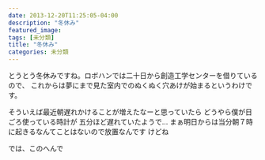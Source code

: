 ```yaml
---
date: 2013-12-20T11:25:05-04:00
description: "冬休み"
featured_image: 
tags: [未分類]
title: "冬休み"
categories: 未分類
---
```


とうとう冬休みですね。ロボハンでは二十日から創造工学センターを借りているので、
これからは夢にまで見た室内でのぬくぬく穴あけが始まるというわけです。
 
そういえば最近朝遅れかけることが増えたなーと思っていたら どうやら僕が日ごろ使っている時計が
五分ほど遅れていたようで… まぁ明日からは当分朝７時に起きるなんてことはないので放置なんです
けどね
 
では、このへんで
